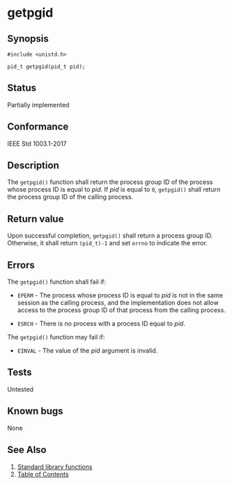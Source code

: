 # getpgid

## Synopsis

`#include <unistd.h>`

`pid_t getpgid(pid_t pid);`

## Status

Partially implemented

## Conformance

IEEE Std 1003.1-2017

## Description

The `getpgid()` function shall return the process group ID of the process whose process ID is equal to _pid_. If _pid_
is equal to `0`, `getpgid()` shall return the process group ID of the calling process.

## Return value

Upon successful completion, `getpgid()` shall return a process group ID. Otherwise, it shall return `(pid_t)-1` and set
`errno` to indicate the error.

## Errors

The `getpgid()` function shall fail if:

* `EPERM` - The process whose process ID is equal to _pid_ is not in the same session as the calling process, and the
 implementation does not allow access to the process group ID of that process from the calling process.

* `ESRCH` - There is no process with a process ID equal to _pid_.

The `getpgid()` function may fail if:

* `EINVAL` - The value of the _pid_ argument is invalid.

## Tests

Untested

## Known bugs

None

## See Also

1. [Standard library functions](../functions.md)
2. [Table of Contents](../../../README.md)
